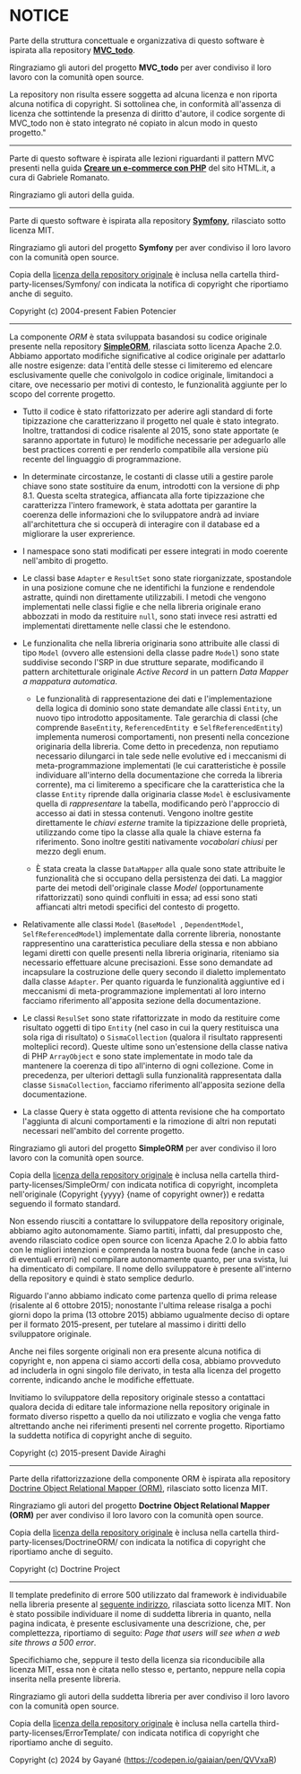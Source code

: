 # NOTICE

Parte della struttura concettuale e organizzativa di questo software è ispirata alla repository [**MVC_todo**](https://github.com/ngrt/MVC_todo).

Ringraziamo gli autori del progetto **MVC_todo** per aver condiviso il loro lavoro con la comunità open source.

La repository non risulta essere soggetta ad alcuna licenza e non riporta alcuna notifica di copyright. Si sottolinea che, in conformità all'assenza di licenza che sottintende la presenza di diritto d'autore, il codice sorgente di MVC_todo non è stato integrato né copiato in alcun modo in questo progetto."

---

Parte di questo software è ispirata alle lezioni riguardanti il pattern MVC presenti nella guida [**Creare un e-commerce con PHP**](https://www.html.it/guide/creare-un-e-commerce-con-php/) del sito HTML.it, a cura di Gabriele Romanato.

Ringraziamo gli autori della guida.

---

Parte di questo software è ispirata alla repository [**Symfony**](https://github.com/symfony/symfony), rilasciato sotto licenza MIT.

Ringraziamo gli autori del progetto **Symfony** per aver condiviso il loro lavoro con la comunità open source.

Copia della [licenza della repository originale](https://github.com/symfony/symfony/blob/6.4/LICENSE) è inclusa nella cartella third-party-licenses/Symfony/ con indicata la notifica di copyright che riportiamo anche di seguito.

Copyright (c) 2004-present Fabien Potencier

---

La componente *ORM* è stata sviluppata basandosi su codice originale presente nella repository [**SimpleORM**](https://github.com/davideairaghi/php), rilasciata sotto licenza Apache 2.0. Abbiamo apportato modifiche significative al codice originale per adattarlo alle nostre esigenze: data l'entità delle stesse ci limiteremo ed elencare esclusivamente quelle che conivolgolo in codice originale, limitandoci a citare, ove necessario per motivi di contesto, le funzionalità aggiunte per lo scopo del corrente progetto.

- Tutto il codice è stato rifattorizzato per aderire agli standard di forte tipizzazione che caratterizzano il progetto nel quale è stato integrato. Inoltre, trattandosi di codice risalente al 2015, sono state apportate (e saranno apportate in futuro) le modifiche necessarie per adeguarlo alle best practices correnti e per renderlo compatibile alla versione più recente del linguaggio di programmazione.

- In determinate circostanze, le costanti di classe utili a gestire parole chiave sono state sostituire da enum, introdotti con la versione di php 8.1. Questa scelta strategica, affiancata alla forte tipizzazione che caratterizza l'intero framework, è stata adottata per garantire la coerenza delle informazioni che lo sviluppatore andrà ad inviare all'architettura che si occuperà di interagire con il database ed a migliorare la user exprerience.

- I namespace sono stati modificati per essere integrati in modo coerente nell'ambito di progetto.

- Le classi base `Adapter` e `ResultSet` sono state riorganizzate, spostandole in una posizione comune che ne identifichi la funzione e rendendole astratte, quindi non direttamente utilizzabili. I metodi che vengono implementati nelle classi figlie e che nella libreria originale erano abbozzati in modo da restituire `null`, sono stati invece resi astratti ed implementati direttamente nelle classi che le estendono.

- Le funzionalita che nella libreria originaria sono attribuite alle classi di tipo `Model` (ovvero alle estensioni della classe padre `Model`) sono state suddivise secondo l'SRP in due strutture separate, modificando il pattern architetturale originale *Active Record* in un pattern *Data Mapper a mappatura automatica*.
  
  - Le funzionalità di rappresentazione dei dati e l'implementazione della logica di dominio sono state demandate alle classi `Entity`, un nuovo tipo introdotto appositamente. Tale gerarchia di classi (che comprende `BaseEntity`, `ReferencedEntity `e `SelfReferencedEntity`) implementa numerosi comportamenti, non presenti nella concezione originaria della libreria. Come detto in precedenza, non reputiamo necessario dilungarci in tale sede nelle evolutive ed i meccanismi di meta-programmazione implementati (le cui caratteristiche è possile individuare all'interno della documentazione che correda la libreria corrente), ma ci limiteremo a specificare che la caratteristica che la classe `Entity` riprende dalla originaria classe `Model` è esclusivamente quella di *rappresentare* la tabella, modificando però l'approccio di accesso ai dati in stessa contenuti. Vengono inoltre gestite direttamente le *chiavi esterne* tramite la tipizzazione delle proprietà, utilizzando come tipo la classe alla quale la chiave esterna fa riferimento. Sono inoltre gestiti nativamente *vocabolari chiusi* per mezzo degli enum.
  
  - È stata creata la classe `DataMapper` alla quale sono state attribuite le funzionalità che si occupano della persistenza dei dati. La maggior parte dei metodi dell'originale classe *Model* (opportunamente rifattorizzati) sono quindi confluiti in essa; ad essi sono stati affiancati altri metodi specifici del contesto di progetto.

- Relativamente alle classi `Model` (`BaseModel `, `DependentModel`, `SelfReferencedModel`) implementate dalla corrente libreria, nonostante rappresentino una caratteristica peculiare della stessa e non abbiano legami diretti con quelle presenti nella libreria originaria, riteniamo sia necessario effettuare alcune precisazioni. Esse sono demandate ad incapsulare la costruzione delle query secondo il dialetto implementato dalla classe `Adapter`. Per quanto riguarda le funzionalità aggiuntive ed i meccanismi di meta-programmazione implementati al loro interno facciamo riferimento all'apposita sezione della documentazione.

- Le classi `ResulSet` sono state rifattorizzate in modo da restituire come risultato oggetti di tipo `Entity` (nel caso in cui la query restituisca una sola riga di risultato) o `SismaCollection` (qualora il risultato rappresenti molteplici record). Queste ultime sono un'estensione della classe nativa di PHP `ArrayObject` e sono state implementate in modo tale da mantenere la coerenza di tipo all'interno di ogni collezione. Come in precedenza, per ulteriori dettagli sulla funzionalità rappresentata dalla classe `SismaCollection`, facciamo riferimento all'apposita sezione della documentazione.

- La classe Query è stata oggetto di attenta revisione che ha comportato l'aggiunta di alcuni comportamenti e la rimozione di altri non reputati necessari nell'ambito del corrente progetto.

Ringraziamo gli autori del progetto **SimpleORM** per aver condiviso il loro lavoro con la comunità open source.

Copia della [licenza della repository originale](https://github.com/davideairaghi/php/blob/master/LICENSE) è inclusa nella cartella third-party-licenses/SimpleOrm/ con indicata notifica di copyright, incompleta nell'originale (Copyright {yyyy} {name of copyright owner}) e redatta seguendo il formato standard. 

Non essendo riusciti a contattare lo sviluppatore della repository originale, abbiamo agito autonomamente. Siamo partiti, infatti,  dal presupposto che, avendo rilasciato codice open source con licenza Apache 2.0 lo abbia fatto con le migliori intenzioni e comprenda la nostra buona fede (anche in caso di eventuali errori) nel compilare autonomamente quanto, per una svista, lui ha dimenticato di compilare. Il nome dello sviluppatore è presente all'interno della repository e quindi è stato semplice dedurlo. 

Riguardo l'anno abbiamo indicato come partenza quello di prima release (risalente al 6 ottobre 2015); nonostante l'ultima release risalga a pochi giorni dopo la prima (13 ottobre 2015) abbiamo ugualmente deciso di optare per il formato 2015-present, per tutelare al massimo i diritti dello sviluppatore originale. 

Anche nei files sorgente originali non era presente alcuna notifica di copyright e, non appena ci siamo accorti della cosa, abbiamo provveduto ad includerla in ogni singolo file derivato, in testa alla licenza del progetto corrente, indicando anche le modifiche effettuate.

Invitiamo lo sviluppatore della repository originale stesso a contattaci qualora decida di editare tale informazione nella repository originale in formato diverso rispetto a quello da noi utilizzato e voglia che venga fatto altrettando anche nei riferimenti presenti nel corrente progetto. Riportiamo la suddetta notifica di copyright anche di seguito.

Copyright (c) 2015-present Davide Airaghi

---

Parte della rifattorizzazione della componente ORM è ispirata alla repository [Doctrine Object Relational Mapper (ORM)](https://github.com/doctrine/orm), rilasciato sotto licenza MIT.

Ringraziamo gli autori del progetto **Doctrine Object Relational Mapper (ORM)** per aver condiviso il loro lavoro con la comunità open source.

Copia della [licenza della repository originale](https://github.com/symfony/symfony/blob/6.4/LICENSE) è inclusa nella cartella third-party-licenses/DoctrineORM/ con indicata la notifica di copyright che riportiamo anche di seguito.

Copyright (c) Doctrine Project

---

Il template predefinito di errore 500 utilizzato dal framework è individuabile nella libreria presente al [seguente indirizzo](https://codepen.io/gaiaian/details/QVVxaR), rilasciata sotto licenza MIT. Non è stato possibile individuare il nome di suddetta libreria in quanto, nella pagina indicata, è presente esclusivamente una descrizione, che, per complettezza, riportiamo di seguito: *Page that users will see when a web site throws a 500 error*.

Specifichiamo che, seppure il testo della licenza sia riconducibile alla licenza MIT, essa non è citata nello stesso e, pertanto, neppure nella copia inserita nella presente libreria.

Ringraziamo gli autori della suddetta libreria per aver condiviso il loro lavoro con la comunità open source.

Copia della [licenza della repository originale](https://codepen.io/gaiaian/details/QVVxaR) è inclusa nella cartella third-party-licenses/ErrorTemplate/ con indicata notifica di copyright che riportiamo anche di seguito.

Copyright (c) 2024 by Gayané (https://codepen.io/gaiaian/pen/QVVxaR)
